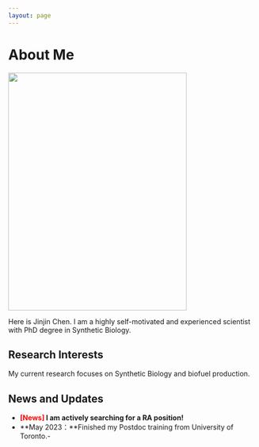 ```yaml
---
layout: page
---
```


# About Me

<img src="https://JinjinChen12.github.io/jinjin.png" class="floatpic" width="360" height="480">

Here is Jinjin Chen. 
I am a highly self-motivated and experienced scientist with PhD degree in Synthetic Biology. 

## Research Interests

My current research focuses on Synthetic Biology and biofuel production.
## News and Updates

- **<font color='red'>[News]</font> I am actively searching for a RA position!**
- **May 2023：**Finished my Postdoc training from University of Toronto.- 
